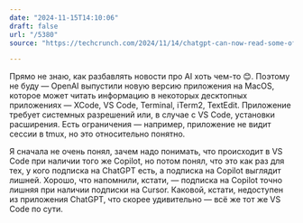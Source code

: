 ```yaml
---
date: "2024-11-15T14:10:06"
draft: false
url: "/5380"
source: "https://techcrunch.com/2024/11/14/chatgpt-can-now-read-some-of-your-macs-desktop-apps/"

---
```


Прямо не знаю, как разбавлять новости про AI хоть чем-то 😊. Поэтому не буду — OpenAI выпустили новую версию приложения на MacOS, которое может читать информацию в некоторых десктопных приложениях — XCode, VS Code, Terminal, iTerm2, TextEdit. Приложение требует системных разрешений или, в случае с VS Code, установки расширения. Есть ограничения — например, приложение не видит сессии в tmux, но это относительно понятно.

Я сначала не очень понял, зачем надо понимать, что происходит в VS Code при наличии того же Copilot, но потом понял, что это как раз для тех, у кого подписка на ChatGPT есть, а подписка на Copilot выглядит лишней. Хорошо, что напомнили, кстати, — подписка на Copilot точно лишняя при наличии подписки на Cursor. Каковой, кстати, недоступен из приложения ChatGPT, что скорее удивительно — всё же тот же VS Code по сути.

